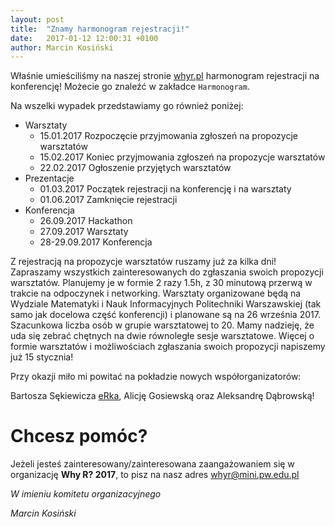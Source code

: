 ```yaml
---
layout: post
title:  "Znamy harmonogram rejestracji!"
date:   2017-01-12 12:00:31 +0100
author: Marcin Kosiński
---
```


Właśnie umieściliśmy na naszej stronie [whyr.pl](http://whyr.pl/) harmonogram rejestracji na konferencję! Możecie go znaleźć w zakładce `Harmonogram`.

Na wszelki wypadek przedstawiamy go również poniżej:

* Warsztaty
    - 15.01.2017 Rozpoczęcie przyjmowania zgłoszeń na propozycje warsztatów
    - 15.02.2017 Koniec przyjmowania zgłoszeń na propozycje warsztatów
    - 22.02.2017 Ogłoszenie przyjętych warsztatów
* Prezentacje
    - 01.03.2017 Początek rejestracji na konferencję i na warsztaty
    - 01.06.2017 Zamknięcie rejestracji
* Konferencja
    - 26.09.2017 Hackathon
    - 27.09.2017 Warsztaty
    - 28-29.09.2017 Konferencja
    
    
Z rejestracją na propozycje warsztatów ruszamy już za kilka dni! Zapraszamy wszystkich zainteresowanych do zgłaszania swoich propozycji warsztatów. Planujemy je w formie 2 razy 1.5h, z 30 minutową przerwą w trakcie na odpoczynek i networking. Warsztaty organizowane będą na Wydziale Matematyki i Nauk Informacyjnych Politechniki Warszawskiej (tak samo jak docelowa część konferencji) i planowane są na 26 września 2017. Szacunkowa liczba osób w grupie warsztatowej to 20. Mamy nadzieję, że uda się zebrać chętnych na dwie równoległe sesje warsztatowe. Więcej o formie warsztatów i możliwościach zgłaszania swoich propozycji napiszemy już 15 stycznia!
    
Przy okazji miło mi powitać na pokładzie nowych współorganizatorów: 

Bartosza Sękiewicza [eRka](http://erkakrakow.pl/), Alicję Gosiewską oraz Aleksandrę Dąbrowską!

# Chcesz pomóc?

Jeżeli jesteś zainteresowany/zainteresowana zaangażowaniem się w organizację **Why R? 2017**, to pisz na nasz adres whyr@mini.pw.edu.pl 


*W imieniu komitetu organizacyjnego*

*Marcin Kosiński*